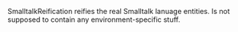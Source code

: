 SmalltalkReification reifies the real Smalltalk lanuage entities. Is not supposed to contain any environment-specific stuff.